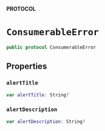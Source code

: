 **PROTOCOL**

# `ConsumerableError`

```swift
public protocol ConsumerableError
```

## Properties
### `alertTitle`

```swift
var alertTitle: String?
```

### `alertDescription`

```swift
var alertDescription: String?
```
